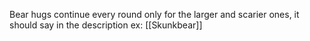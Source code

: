 Bear hugs continue every round only for the larger and scarier ones, it should say in the description ex: [[Skunkbear]]
